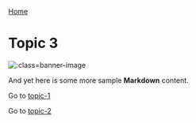 [Home](README.md)

# Topic 3

![](https://raw.githubusercontent.com/paulhibbitts/my-hack-md/main/images/christopher-burns-Kj2SaNHG-hg-unsplash.jpg ':class=banner-image')

And yet here is some more sample **Markdown** content.  

Go to [topic-1](/topic-1.md)

Go to [topic-2](/my-folder/topic-2.md)